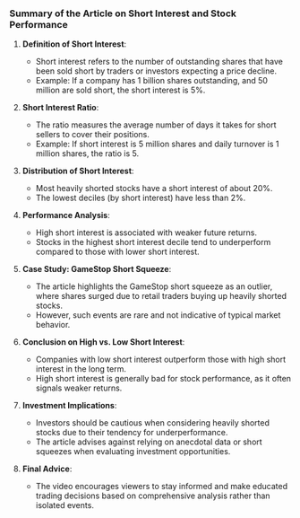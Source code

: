 ### Summary of the Article on Short Interest and Stock Performance

1. **Definition of Short Interest**:
   - Short interest refers to the number of outstanding shares that have been sold short by traders or investors expecting a price decline.
   - Example: If a company has 1 billion shares outstanding, and 50 million are sold short, the short interest is 5%.

2. **Short Interest Ratio**:
   - The ratio measures the average number of days it takes for short sellers to cover their positions.
   - Example: If short interest is 5 million shares and daily turnover is 1 million shares, the ratio is 5.

3. **Distribution of Short Interest**:
   - Most heavily shorted stocks have a short interest of about 20%.
   - The lowest deciles (by short interest) have less than 2%.

4. **Performance Analysis**:
   - High short interest is associated with weaker future returns.
   - Stocks in the highest short interest decile tend to underperform compared to those with lower short interest.

5. **Case Study: GameStop Short Squeeze**:
   - The article highlights the GameStop short squeeze as an outlier, where shares surged due to retail traders buying up heavily shorted stocks.
   - However, such events are rare and not indicative of typical market behavior.

6. **Conclusion on High vs. Low Short Interest**:
   - Companies with low short interest outperform those with high short interest in the long term.
   - High short interest is generally bad for stock performance, as it often signals weaker returns.

7. **Investment Implications**:
   - Investors should be cautious when considering heavily shorted stocks due to their tendency for underperformance.
   - The article advises against relying on anecdotal data or short squeezes when evaluating investment opportunities.

8. **Final Advice**:
   - The video encourages viewers to stay informed and make educated trading decisions based on comprehensive analysis rather than isolated events.

